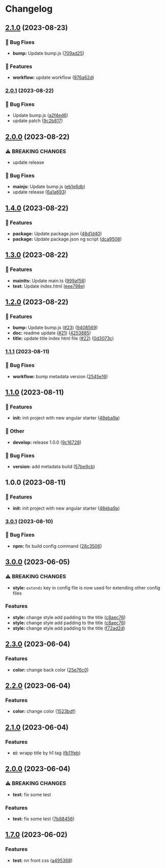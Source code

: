 # Changelog

## [2.1.0](https://github.com/mohamedDev/front-release/compare/v2.0.1...v2.1.0) (2023-08-23)


### 🐞 Bug Fixes

* **bump:** Update bump.js ([709ad25](https://github.com/mohamedDev/front-release/commit/709ad25e31ad20fcd0e04f0c865d003b20a19297))


### 🚀 Features

* **workflow:** update workflow ([976a62d](https://github.com/mohamedDev/front-release/commit/976a62d1d2b8951e83527f1a4f589f58ffdb16b4))

### [2.0.1](https://github.com/mohamedDev/front-release/compare/v2.0.0...v2.0.1) (2023-08-22)


### 🐞 Bug Fixes

* Update bump.js ([a2f4ed6](https://github.com/mohamedDev/front-release/commit/a2f4ed664bbede5ca119a4e72dd068ad22d4e23b))
* update patch ([9c2b817](https://github.com/mohamedDev/front-release/commit/9c2b8174ba2f222e56d7e8c26bd6eafe19cb0018))

## [2.0.0](https://github.com/mohamedDev/front-release/compare/v1.4.0...v2.0.0) (2023-08-22)


### ⚠ BREAKING CHANGES

* update release

### 🐞 Bug Fixes

* **mainjs:** Update bump.js ([eb1e6db](https://github.com/mohamedDev/front-release/commit/eb1e6db0d6e39fcab71aee1c6c254c772b08e5e6))
* update release ([6a1a693](https://github.com/mohamedDev/front-release/commit/6a1a6932d579264daebcf7a8e286a1befc13254e))

## [1.4.0](https://github.com/mohamedDev/front-release/compare/v1.3.0...v1.4.0) (2023-08-22)


### 🚀 Features

* **package:** Update package.json ([48d1d40](https://github.com/mohamedDev/front-release/commit/48d1d400dd4527fa4975d39a3d557a3e151d2764))
* **package:** Update package.json ng script ([dca9508](https://github.com/mohamedDev/front-release/commit/dca9508e6a75628e2476257f74f47e8456a39ae2))

## [1.3.0](https://github.com/mohamedDev/front-release/compare/v1.2.0...v1.3.0) (2023-08-22)


### 🚀 Features

* **maintts:** Update main.ts ([999af58](https://github.com/mohamedDev/front-release/commit/999af585d1954b8ae86b8dd5164a16cea69d8ba8))
* **test:** Update index.html ([eee798e](https://github.com/mohamedDev/front-release/commit/eee798e120d4bcf738cb49e6e695ac83ee23bc23))

## [1.2.0](https://github.com/mohamedDev/front-release/compare/v1.1.1...v1.2.0) (2023-08-22)


### 🚀 Features

* **bump:** Update bump.js ([#23](https://github.com/mohamedDev/front-release/issues/23)) ([9408569](https://github.com/mohamedDev/front-release/commit/940856953b132d718de0782c6800e35315a7eff7))
* **doc:** readme update  ([#21](https://github.com/mohamedDev/front-release/issues/21)) ([4253885](https://github.com/mohamedDev/front-release/commit/425388555eb49c64ddab73f249b8d0dd99182930))
* **title:** update title index html file ([#22](https://github.com/mohamedDev/front-release/issues/22)) ([0d3073c](https://github.com/mohamedDev/front-release/commit/0d3073cb7ff1317efa5273d898d246b68998bac0))

### [1.1.1](https://github.com/mohamedDev/front-release/compare/v1.1.0...v1.1.1) (2023-08-11)


### 🐞 Bug Fixes

* **workflow:** bump metadata version ([2545e16](https://github.com/mohamedDev/front-release/commit/2545e165c1b3fc237133ee373f664a1372861851))

## [1.1.0](https://github.com/mohamedDev/front-release/compare/v1.0.0...v1.1.0) (2023-08-11)


### 🚀 Features

* **init:** init project with new angular starter ([48eba9a](https://github.com/mohamedDev/front-release/commit/48eba9a6a5dbfbe1ab70c318be65403e78c92e7c))


### 🧰 Other

* **develop:** release 1.0.0 ([9c16728](https://github.com/mohamedDev/front-release/commit/9c1672882d9f37c92d33591cbd2bf66373ab67f9))


### 🐞 Bug Fixes

* **version:** add metadata build ([57be9cb](https://github.com/mohamedDev/front-release/commit/57be9cb27cd73591badc72039fa0c99c4f268f29))

## 1.0.0 (2023-08-11)


### 🚀 Features

* **init:** init project with new angular starter ([48eba9a](https://github.com/mohamedDev/front-release/commit/48eba9a6a5dbfbe1ab70c318be65403e78c92e7c))

### [3.0.1](https://github.com/mohamedDev/release/compare/v3.0.0...v3.0.1) (2023-08-10)


### 🐞 Bug Fixes

* **npm:** fix build config command ([28c3506](https://github.com/mohamedDev/release/commit/28c3506f1add43ca376283f420f56450d2989224))

## [3.0.0](https://github.com/mohamedDev/release/compare/v2.3.0...v3.0.0) (2023-06-05)


### ⚠ BREAKING CHANGES

* **style:** `extends` key in config file is now used for extending other config files

### Features

* **style:** change style add padding to the title ([c8aec76](https://github.com/mohamedDev/release/commit/c8aec763fb3636af971a5a1710262ccdd0e113e1))
* **style:** change style add padding to the title ([c8aec76](https://github.com/mohamedDev/release/commit/c8aec763fb3636af971a5a1710262ccdd0e113e1))
* **style:** change style add padding to the title ([f72ad2d](https://github.com/mohamedDev/release/commit/f72ad2de26bf8c73cc2378857b96ddb8d5df9011))

## [2.3.0](https://github.com/mohamedDev/release/compare/v2.2.0...v2.3.0) (2023-06-04)


### Features

* **color:** change back color ([25e76c0](https://github.com/mohamedDev/release/commit/25e76c0440e05b6ce738e09c938d36600acee839))

## [2.2.0](https://github.com/mohamedDev/release/compare/v2.1.0...v2.2.0) (2023-06-04)


### Features

* **color:** change color ([1523bdf](https://github.com/mohamedDev/release/commit/1523bdf3ebce69ba45a60914467be97d767a48a1))

## [2.1.0](https://github.com/mohamedDev/release/compare/v2.0.0...v2.1.0) (2023-06-04)


### Features

* **ci:** wrapp title by h1 tag ([fb11feb](https://github.com/mohamedDev/release/commit/fb11febdc163e0953f5379b623ff07d651de5e5e))

## [2.0.0](https://github.com/mohamedDev/release/compare/v1.7.0...v2.0.0) (2023-06-04)


### ⚠ BREAKING CHANGES

* **test:** fix some test

### Features

* **test:** fix some test ([7b88456](https://github.com/mohamedDev/release/commit/7b8845684bccfe235fcac1b3f231a4c63f746f4c))

## [1.7.0](https://github.com/mohamedDev/release/compare/v1.6.0...v1.7.0) (2023-06-02)


### Features

* **test:** nn front css ([a495368](https://github.com/mohamedDev/release/commit/a495368c043775de3ff46ed55aa14b684294bc04))

